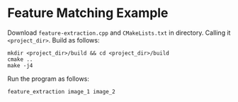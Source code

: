 
# Feature Matching Example

Download `feature-extraction.cpp` and `CMakeLists.txt` in directory. Calling it `<project_dir>`. Build as follows:
```
mkdir <project_dir>/build && cd <project_dir>/build
cmake ..
make -j4
```

Run the program as follows:
```
feature_extraction image_1 image_2
```

